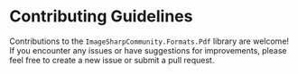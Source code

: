 # Contributing Guidelines

Contributions to the `ImageSharpCommunity.Formats.Pdf` library are welcome! If you encounter any issues or have suggestions for improvements, please feel free to create a new issue or submit a pull request.